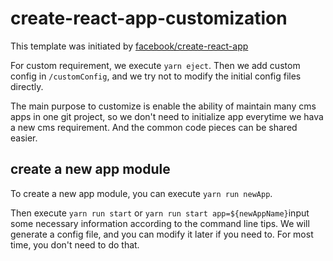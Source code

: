 # create-react-app-customization
This template was initiated by [facebook/create-react-app](https://github.com/facebook/create-react-app)

For custom requirement, we execute `yarn eject`. Then we add custom config in `/customConfig`, and we try not to modify the initial config files directly.

The main purpose to customize is enable the ability of maintain many cms apps in one git project, so we don't need to initialize app everytime we hava a new cms requirement. And the common code pieces can be shared easier.

## create a new app module
To create a new app module, you can execute `yarn run newApp`. 

Then execute `yarn run start` or `yarn run start app=${newAppName}`input some necessary information according to the command line tips. 
We will generate a config file, and you can modify it later if you need to. For most time, you don't need to do that.